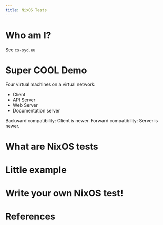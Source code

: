 ```yaml
---
title: NixOS Tests
---
```


# Who am I?

See `cs-syd.eu`

# Super COOL Demo

Four virtual machines on a virtual network:
* Client
* API Server
* Web Server
* Documentation server

Backward compatibility: Client is newer.
Forward compatibility: Server is newer.

<!--

cd ~/src/smos
$ nix-build ci.nix -A e2e-test-backward-compatibility --check
$ nix-build ci.nix -A e2e-test-forward-compatibility --check

-->

# What are NixOS tests

# Little example

<!--

vim example-nixos-test.nix

-->

# Write your own NixOS test!

<!--

cp template-nixos-test.nix my-nixos-test.nix
nix-build my-nixos-test.nix

-->

# References
